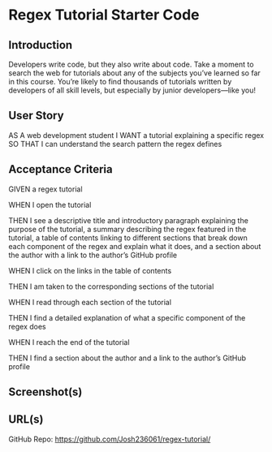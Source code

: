 # Regex Tutorial Starter Code

## Introduction
Developers write code, but they also write about code. 
Take a moment to search the web for tutorials about any of the subjects you’ve learned so far in this course. 
You’re likely to find thousands of tutorials written by developers of all skill levels, but especially by junior developers—like you!

## User Story
AS A web development student
I WANT a tutorial explaining a specific regex
SO THAT I can understand the search pattern the regex defines


## Acceptance Criteria
GIVEN a regex tutorial

WHEN I open the tutorial

THEN I see a descriptive title and introductory paragraph explaining the purpose of the tutorial, a summary describing the regex featured in the tutorial, a table of contents linking to different sections that break down each component of the regex and explain what it does, and a section about the author with a link to the author’s GitHub profile

WHEN I click on the links in the table of contents

THEN I am taken to the corresponding sections of the tutorial

WHEN I read through each section of the tutorial

THEN I find a detailed explanation of what a specific component of the regex does

WHEN I reach the end of the tutorial

THEN I find a section about the author and a link to the author’s GitHub profile

## Screenshot(s)

## URL(s)

GitHub Repo: https://github.com/Josh236061/regex-tutorial/
